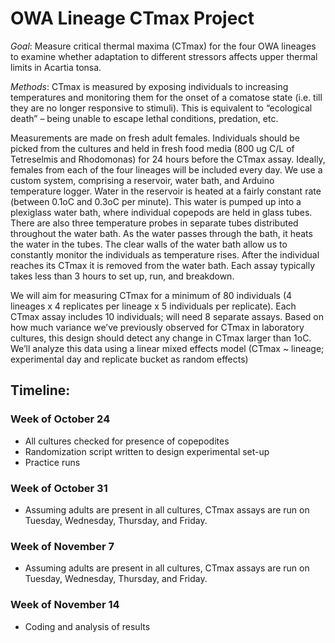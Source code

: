 # OWA Lineage CTmax Project 
*Goal*: Measure critical thermal maxima (CTmax) for the four OWA lineages to examine whether adaptation to different stressors affects upper thermal limits in Acartia tonsa.

*Methods*: CTmax is measured by exposing individuals to increasing temperatures and monitoring them for the onset of a comatose state (i.e. till they are no longer responsive to stimuli). This is equivalent to “ecological death” – being unable to escape lethal conditions, predation, etc.

Measurements are made on fresh adult females. Individuals should be picked from the cultures and held in fresh food media (800 ug C/L of Tetreselmis and Rhodomonas) for 24 hours before the CTmax assay. Ideally, females from each of the four lineages will be included every day. We use a custom system, comprising a reservoir, water bath, and Arduino temperature logger. Water in the reservoir is heated at a fairly constant rate (between 0.1oC and 0.3oC per minute). This water is pumped up into a plexiglass water bath, where individual copepods are held in glass tubes. There are also three temperature probes in separate tubes distributed throughout the water bath. As the water passes through the bath, it heats the water in the tubes. The clear walls of the water bath allow us to constantly monitor the individuals as temperature rises. After the individual reaches its CTmax it is removed from the water bath. Each assay typically takes less than 3 hours to set up, run, and breakdown. 

We will aim for measuring CTmax for a minimum of 80 individuals (4 lineages x 4 replicates per lineage x 5 individuals per replicate). Each CTmax assay includes 10 individuals; will need 8 separate assays. Based on how much variance we’ve previously observed for CTmax in laboratory cultures, this design should detect any change in CTmax larger than 1oC. We’ll analyze this data using a linear mixed effects model (CTmax ~ lineage; experimental day and replicate bucket as random effects)

## Timeline: 
### Week of October 24
-	All cultures checked for presence of copepodites
-	Randomization script written to design experimental set-up
-	Practice runs

### Week of October 31
-	Assuming adults are present in all cultures, CTmax assays are run on Tuesday, Wednesday, Thursday, and Friday. 

### Week of November 7
-	Assuming adults are present in all cultures, CTmax assays are run on Tuesday, Wednesday, Thursday, and Friday. 

### Week of November 14
-	Coding and analysis of results

